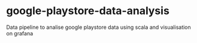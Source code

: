 # google-playstore-data-analysis
Data pipeline to analise google playstore data using scala and visualisation on grafana
